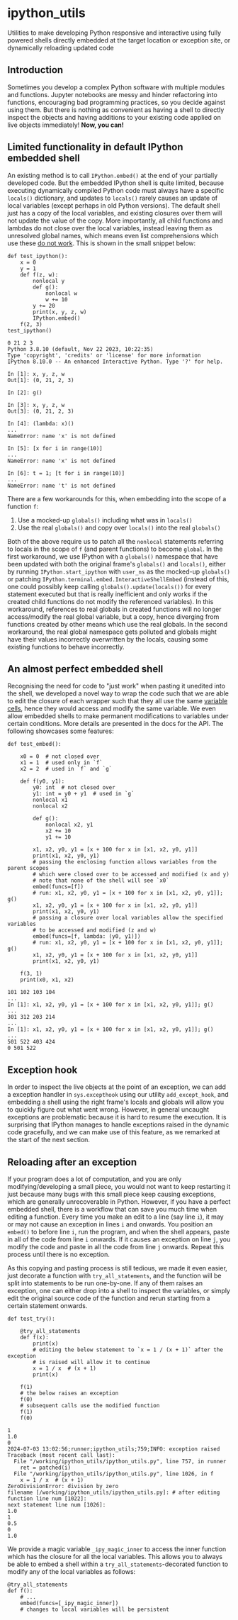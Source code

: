 # ipython_utils

Utilities to make developing Python responsive and interactive using fully powered shells directly embedded at the target location or exception site, or dynamically reloading updated code

## Introduction

Sometimes you develop a complex Python software with multiple modules and functions. Jupyter notebooks are messy and hinder refactoring into functions, encouraging bad programming practices, so you decide against using them. But there is nothing as convenient as having a shell to directly inspect the objects and having additions to your existing code applied on live objects immediately! **Now, you can!**

## Limited functionality in default IPython embedded shell

An existing method is to call `IPython.embed()` at the end of your partially developed code. But the embedded IPython shell is quite limited, because executing dynamically compiled Python code must always have a specific `locals()` dictionary, and updates to `locals()` rarely causes an update of local variables (except perhaps in old Python versions). The default shell just has a copy of the local variables, and existing closures over them will not update the value of the copy. More importantly, all child functions and lambdas do not close over the local variables, instead leaving them as unresolved global names, which means even list comprehensions which use these [do not work](https://github.com/cknoll/ipydex/issues/3). This is shown in the small snippet below:

```python3
def test_ipython():
    x = 0
    y = 1
    def f(z, w):
        nonlocal y
        def g():
            nonlocal w
            w += 10
        y += 20
        print(x, y, z, w)
        IPython.embed()
    f(2, 3)
test_ipython()
```

```
0 21 2 3
Python 3.8.10 (default, Nov 22 2023, 10:22:35) 
Type 'copyright', 'credits' or 'license' for more information
IPython 8.10.0 -- An enhanced Interactive Python. Type '?' for help.

In [1]: x, y, z, w
Out[1]: (0, 21, 2, 3)

In [2]: g()

In [3]: x, y, z, w
Out[3]: (0, 21, 2, 3)

In [4]: (lambda: x)()
...
NameError: name 'x' is not defined

In [5]: [x for i in range(10)]
...
NameError: name 'x' is not defined

In [6]: t = 1; [t for i in range(10)]
...
NameError: name 't' is not defined
```

There are a few workarounds for this, when embedding into the scope of a function `f`:
1. Use a mocked-up `globals()` including what was in `locals()`
1. Use the real `globals()` and copy over `locals()` into the real `globals()`

Both of the above require us to patch all the `nonlocal` statements referring to locals in the scope of `f` (and parent functions) to become `global`. In the first workaround, we use IPython with a `globals()` namespace that have been updated with both the original frame's `globals()` and `locals()`, either by running `IPython.start_ipython` with `user_ns` as the mocked-up `globals()` or patching `IPython.terminal.embed.InteractiveShellEmbed` (instead of this, one could possibly keep calling `globals().update(locals())` for every statement executed but that is really inefficient and only works if the created child functions do not modify the referenced variables). In this workaround, references to real globals in created functions will no longer access/modify the real global variable, but a copy, hence diverging from functions created by other means which use the real globals. In the second workaround, the real global namespace gets polluted and globals might have their values incorrectly overwritten by the locals, causing some existing functions to behave incorrectly.

## An almost perfect embedded shell

Recognising the need for code to "just work" when pasting it unedited into the shell, we developed a novel way to wrap the code such that we are able to edit the closure of each wrapper such that they all use the same [variable cells](https://docs.python.org/3/c-api/cell.html), hence they would access and modify the same variable. We even allow embedded shells to make permanent modifications to variables under certain conditions. More details are presented in the docs for the API. The following showcases some features:

```python3
def test_embed():

    x0 = 0  # not closed over
    x1 = 1  # used only in `f`
    x2 = 2  # used in `f` and `g`

    def f(y0, y1):
        y0: int  # not closed over
        y1: int = y0 + y1  # used in `g`
        nonlocal x1
        nonlocal x2

        def g():
            nonlocal x2, y1
            x2 += 10
            y1 += 10

        x1, x2, y0, y1 = [x + 100 for x in [x1, x2, y0, y1]]
        print(x1, x2, y0, y1)
        # passing the enclosing function allows variables from the parent scopes
        # which were closed over to be accessed and modified (x and y)
        # note that none of the shell will see `x0`
        embed(funcs=[f])
        # run: x1, x2, y0, y1 = [x + 100 for x in [x1, x2, y0, y1]]; g()
        x1, x2, y0, y1 = [x + 100 for x in [x1, x2, y0, y1]]
        print(x1, x2, y0, y1)
        # passing a closure over local variables allow the specified variables
        # to be accessed and modified (z and w)
        embed(funcs=[f, lambda: (y0, y1)])
        # run: x1, x2, y0, y1 = [x + 100 for x in [x1, x2, y0, y1]]; g()
        x1, x2, y0, y1 = [x + 100 for x in [x1, x2, y0, y1]]
        print(x1, x2, y0, y1)

    f(3, 1)
    print(x0, x1, x2)
```

```
101 102 103 104
...
In [1]: x1, x2, y0, y1 = [x + 100 for x in [x1, x2, y0, y1]]; g()
...
301 312 203 214
...
In [1]: x1, x2, y0, y1 = [x + 100 for x in [x1, x2, y0, y1]]; g()
...
501 522 403 424
0 501 522
```

## Exception hook

In order to inspect the live objects at the point of an exception, we can add a exception handler in `sys.excepthook` using our utility `add_except_hook`, and embedding a shell using the right frame's locals and globals will allow you to quickly figure out what went wrong. However, in general uncaught exceptions are problematic because it is hard to resume the execution. It is surprising that IPython manages to handle exceptions raised in the dynamic code gracefully, and we can make use of this feature, as we remarked at the start of the next section.

## Reloading after an exception

If your program does a lot of computation, and you are only modifying/developing a small piece, you would not want to keep restarting it just because many bugs with this small piece keep causing exceptions, which are generally unrecoverable in Python. However, if you have a perfect embedded shell, there is a workflow that can save you much time when editing a function. Every time you make an edit to a line (say line `i`), it may or may not cause an exception in lines `i` and onwards. You position an `embed()` to before line `i`, run the program, and when the shell appears, paste in all of the code from line `i` onwards. If it causes an exception on line `j`, you modify the code and paste in all the code from line `j` onwards. Repeat this process until there is no exception.

As this copying and pasting process is still tedious, we made it even easier, just decorate a function with `try_all_statements`, and the function will be split into statements to be run one-by-one. If any of them raises an exception, one can either drop into a shell to inspect the variables, or simply edit the original source code of the function and rerun starting from a certain statement onwards.

```python3
def test_try():

    @try_all_statements
    def f(x):
        print(x)
        # editing the below statement to `x = 1 / (x + 1)` after the exception
        # is raised will allow it to continue
        x = 1 / x  # (x + 1)
        print(x)

    f(1)
    # the below raises an exception
    f(0)
    # subsequent calls use the modified function
    f(1)
    f(0)
```

```
1
1.0
0
2024-07-03 13:02:56;runner;ipython_utils;759;INFO: exception raised
Traceback (most recent call last):
  File "/working/ipython_utils/ipython_utils.py", line 757, in runner
    ret = patched(i)
  File "/working/ipython_utils/ipython_utils.py", line 1026, in f
    x = 1 / x  # (x + 1)
ZeroDivisionError: division by zero
filename [/working/ipython_utils/ipython_utils.py]: # after editing
function line num [1022]:
next statement line num [1026]:
1.0
1
0.5
0
1.0
```

We provide a magic variable `_ipy_magic_inner` to access the inner function which has the closure for all the local variables. This allows you to always be able to embed a shell within a `try_all_statements`-decorated function to modify any of the local variables as follows:

```python3
@try_all_statements
def f():
    # ...
    embed(funcs=[_ipy_magic_inner])
    # changes to local variables will be persistent
```
